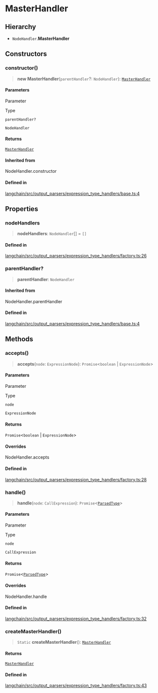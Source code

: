 MasterHandler
=============

Hierarchy[](#hierarchy "Direct link to Hierarchy")
---------------------------------------------------

*   `NodeHandler`.**MasterHandler**

Constructors[](#constructors "Direct link to Constructors")
------------------------------------------------------------

### constructor()[](#constructor "Direct link to constructor()")

> **new MasterHandler**(`parentHandler`?: `NodeHandler`): [`MasterHandler`](/docs/api/output_parsers_expression/classes/MasterHandler)

#### Parameters[](#parameters "Direct link to Parameters")

Parameter

Type

`parentHandler?`

`NodeHandler`

#### Returns[](#returns "Direct link to Returns")

[`MasterHandler`](/docs/api/output_parsers_expression/classes/MasterHandler)

#### Inherited from[](#inherited-from "Direct link to Inherited from")

NodeHandler.constructor

#### Defined in[](#defined-in "Direct link to Defined in")

[langchain/src/output\_parsers/expression\_type\_handlers/base.ts:4](https://github.com/hwchase17/langchainjs/blob/1c1274d/langchain/src/output_parsers/expression_type_handlers/base.ts#L4)

Properties[](#properties "Direct link to Properties")
------------------------------------------------------

### nodeHandlers[](#nodehandlers "Direct link to nodeHandlers")

> **nodeHandlers**: `NodeHandler`\[\] = `[]`

#### Defined in[](#defined-in-1 "Direct link to Defined in")

[langchain/src/output\_parsers/expression\_type\_handlers/factory.ts:26](https://github.com/hwchase17/langchainjs/blob/1c1274d/langchain/src/output_parsers/expression_type_handlers/factory.ts#L26)

### parentHandler?[](#parenthandler "Direct link to parentHandler?")

> **parentHandler**: `NodeHandler`

#### Inherited from[](#inherited-from-1 "Direct link to Inherited from")

NodeHandler.parentHandler

#### Defined in[](#defined-in-2 "Direct link to Defined in")

[langchain/src/output\_parsers/expression\_type\_handlers/base.ts:4](https://github.com/hwchase17/langchainjs/blob/1c1274d/langchain/src/output_parsers/expression_type_handlers/base.ts#L4)

Methods[](#methods "Direct link to Methods")
---------------------------------------------

### accepts()[](#accepts "Direct link to accepts()")

> **accepts**(`node`: `ExpressionNode`): `Promise`<`boolean` | `ExpressionNode`\>

#### Parameters[](#parameters-1 "Direct link to Parameters")

Parameter

Type

`node`

`ExpressionNode`

#### Returns[](#returns-1 "Direct link to Returns")

`Promise`<`boolean` | `ExpressionNode`\>

#### Overrides[](#overrides "Direct link to Overrides")

NodeHandler.accepts

#### Defined in[](#defined-in-3 "Direct link to Defined in")

[langchain/src/output\_parsers/expression\_type\_handlers/factory.ts:28](https://github.com/hwchase17/langchainjs/blob/1c1274d/langchain/src/output_parsers/expression_type_handlers/factory.ts#L28)

### handle()[](#handle "Direct link to handle()")

> **handle**(`node`: `CallExpression`): `Promise`<[`ParsedType`](/docs/api/output_parsers_expression/types/ParsedType)\>

#### Parameters[](#parameters-2 "Direct link to Parameters")

Parameter

Type

`node`

`CallExpression`

#### Returns[](#returns-2 "Direct link to Returns")

`Promise`<[`ParsedType`](/docs/api/output_parsers_expression/types/ParsedType)\>

#### Overrides[](#overrides-1 "Direct link to Overrides")

NodeHandler.handle

#### Defined in[](#defined-in-4 "Direct link to Defined in")

[langchain/src/output\_parsers/expression\_type\_handlers/factory.ts:32](https://github.com/hwchase17/langchainjs/blob/1c1274d/langchain/src/output_parsers/expression_type_handlers/factory.ts#L32)

### createMasterHandler()[](#createmasterhandler "Direct link to createMasterHandler()")

> `Static` **createMasterHandler**(): [`MasterHandler`](/docs/api/output_parsers_expression/classes/MasterHandler)

#### Returns[](#returns-3 "Direct link to Returns")

[`MasterHandler`](/docs/api/output_parsers_expression/classes/MasterHandler)

#### Defined in[](#defined-in-5 "Direct link to Defined in")

[langchain/src/output\_parsers/expression\_type\_handlers/factory.ts:43](https://github.com/hwchase17/langchainjs/blob/1c1274d/langchain/src/output_parsers/expression_type_handlers/factory.ts#L43)